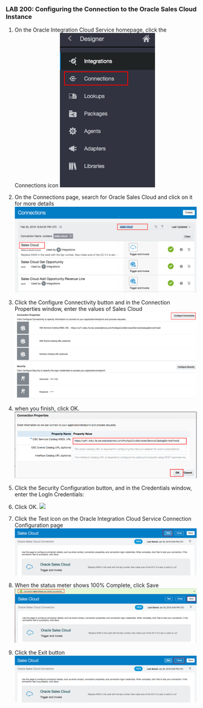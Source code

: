 ### LAB 200: Configuring the Connection to the Oracle Sales Cloud Instance

1. On the Oracle Integration Cloud Service homepage, click the Connections icon
  ![](images/5.png)
 
2. On the Connections page, search for Oracle Sales Cloud and click on it for more details
 ![](images/9.png)

3. Click the Configure Connectivity button and in the Connection Properties window, enter the values of Sales Cloud
 ![](images/12.png)
 
4. when you finish, click OK.
 ![](images/10.png)

5. Click the Security Configuration button, and in the Credentials window, enter the LogIn Credentials:

 
6. Click OK.
 ![](images/.png)
 
7. Click the Test icon on the Oracle Integration Cloud Service Connection Configuration page
 ![](images/13.png)
 
8. When the status meter shows 100% Complete, click Save
 ![](images/14.png)
 
9. Click the Exit button
 ![](images/16.png)
 
